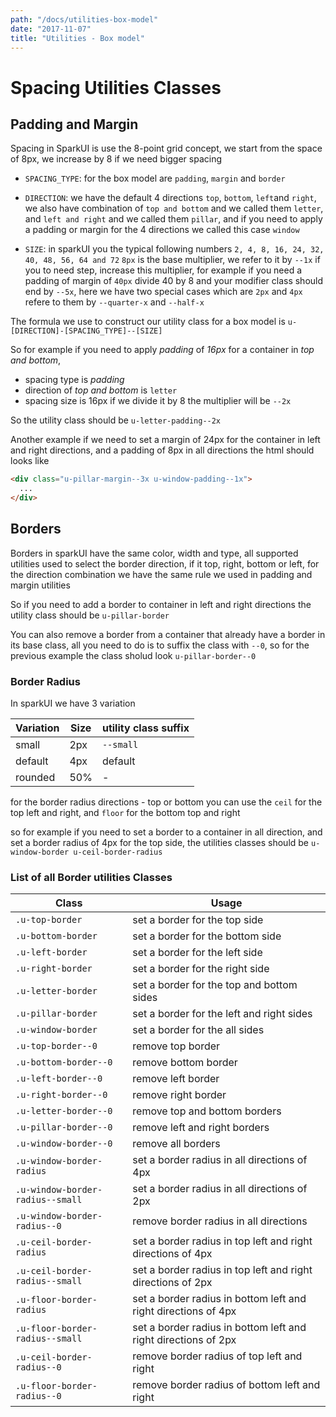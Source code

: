 ```yaml
---
path: "/docs/utilities-box-model"
date: "2017-11-07"
title: "Utilities - Box model"
---
```

# Spacing Utilities Classes

## Padding and Margin

Spacing in SparkUI is use the 8-point grid concept, we start from the space of 8px, we increase by
8 if we need bigger spacing

* `SPACING_TYPE`: for the box model are `padding`, `margin` and `border`

* `DIRECTION`: we have the default 4 directions `top`, `bottom`, `left`and `right`, we also
have combination of `top and bottom` and we called them `letter`, and `left and right` and we called them
`pillar`, and if you need to apply a padding or margin for the 4 directions we called this case `window`

* `SIZE`: in sparkUI you the typical following numbers `2, 4, 8, 16, 24, 32, 40, 48, 56, 64 and 72`
`8px` is the base multiplier, we refer to it by `--1x` if you to need step, increase this multiplier,
for example if you need a padding of margin of `40px` divide 40 by 8 and your modifier class should
end by `--5x`, here we have two special cases which are `2px` and `4px` refere to them by `--quarter-x` and `--half-x`

The formula we use to construct our utility class for a box model is `u-[DIRECTION]-[SPACING_TYPE]--[SIZE]`

So for example if you need to apply *padding* of *16px* for a container in *top and bottom*,
* spacing type is *padding*
* direction of *top and bottom* is `letter`
* spacing size is 16px if we divide it by 8 the multiplier will be `--2x`

So the utility class should be `u-letter-padding--2x`

Another example if we need to set a margin of 24px for the container in left and right directions,
and a padding of 8px in all directions the html should looks like
```html
<div class="u-pillar-margin--3x u-window-padding--1x">
  ...
</div>
```

## Borders
Borders in sparkUI have the same color, width and type, all supported utilities used to select the
border direction, if it top, right, bottom or left, for the direction combination we have the same rule
we used in padding and margin utilities

So if you need to add a border to container in left and right directions the utility class should
be `u-pillar-border`

You can also remove a border from a container that already have a border in its base class, all you need
to do is to suffix the class with `--0`, so for the previous example the class sholud look
`u-pillar-border--0`

### Border Radius
In sparkUI we have 3 variation

Variation | Size  | utility class suffix
----------|-------|---------------
small     |  2px  | `--small`
default   |  4px  | default
rounded   |  50%  | -

for the border radius directions - top or bottom
you can use the `ceil` for the top left and right, and `floor` for the bottom top and right

so for example if you need to set a border to a container in all direction, and set a border radius of
4px for the top side, the utilities classes should be `u-window-border u-ceil-border-radius`

### List of all Border utilities Classes
Class           | Usage
----------------|-------------
`.u-top-border` | set a border for the top side
`.u-bottom-border` |set a border for the bottom side
`.u-left-border` |set a border for the left side
`.u-right-border` |set a border for the right side
`.u-letter-border` |set a border for the top and bottom sides
`.u-pillar-border` |set a border for the left and right sides
`.u-window-border` |set a border for the all sides
`.u-top-border--0` | remove top border
`.u-bottom-border--0` | remove bottom border
`.u-left-border--0` | remove left border
`.u-right-border--0` | remove right border
`.u-letter-border--0` | remove top and bottom borders
`.u-pillar-border--0` | remove left and right borders
`.u-window-border--0` | remove all borders
`.u-window-border-radius` | set a border radius in all directions of 4px
`.u-window-border-radius--small` | set a border radius in all directions of 2px
`.u-window-border-radius--0` | remove border radius in all directions
`.u-ceil-border-radius` | set a border radius in top left and right directions of 4px
`.u-ceil-border-radius--small` | set a border radius in top left and right directions of 2px
`.u-floor-border-radius` | set a border radius in bottom left and right directions of 4px
`.u-floor-border-radius--small` | set a border radius in bottom left and right directions of 2px
`.u-ceil-border-radius--0` | remove border radius of top left and right
`.u-floor-border-radius--0` | remove border radius of bottom left and right
